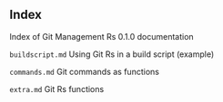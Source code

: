 ## Index

Index of Git Management Rs 0.1.0 documentation

``buildscript.md`` Using Git Rs in a build script (example)

``commands.md`` Git commands as functions

``extra.md`` Git Rs functions